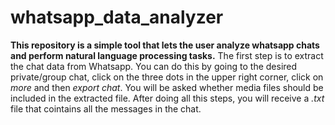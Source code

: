 # whatsapp_data_analyzer
**This repository is a simple tool that lets the user analyze whatsapp chats and perform natural language processing tasks.**
The first step is to extract the chat data from Whatsapp. You can do this by going to the desired private/group chat, click on the three dots in the upper right corner, click on *more* and then *export chat*. You will be asked whether media files should be included in the extracted file. After doing all this steps, you will receive a *.txt* file that cointains all the messages in the chat.
